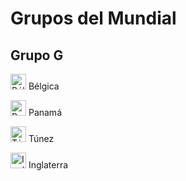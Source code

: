 # Grupos del Mundial

## Grupo G

<img alt="Bélgica"
src="http://flags.fmcdn.net/data/flags/w580/be.png"
width="25" height="25"> Bélgica

<img alt="Panamá"
src="http://flags.fmcdn.net/data/flags/w580/pa.png"
width="25" height="25"> Panamá

<img alt="Túnez"
src="http://flags.fmcdn.net/data/flags/w580/tn.png"
width="25" height="25"> Túnez

<img alt="Inglaterra"
src="https://images.ecosia.org/YhP6-1HZWYPeetlZmdY_IFiosBQ=/0x390/smart/http%3A%2F%2F3.bp.blogspot.com%2F-ZPZYb1wmnG8%2FUE1Uu8_U4YI%2FAAAAAAAAANE%2FDIJad4t4cBQ%2Fs1600%2Fengland_flag_pic.jpg"
width="25" height="25"> Inglaterra
